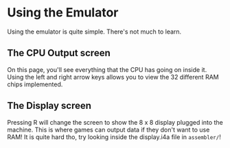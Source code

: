 # Using the Emulator
Using the emulator is quite simple. There's not much to learn.
## The CPU Output screen
On this page, you'll see everything that the CPU has going on inside it. Using the left and right arrow keys allows you to view the 32 different RAM chips implemented.
## The Display screen
Pressing R will change the screen to show the 8 x 8 display plugged into the machine. This is where games can output data if they don't want to use RAM! It is quite hard tho, try looking inside the display.i4a file in `assembler/`!